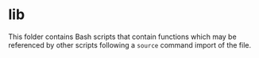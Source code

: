 # lib

This folder contains Bash scripts that contain functions which may be referenced
by other scripts following a `source` command import of the file.

